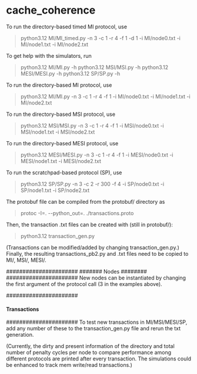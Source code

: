 # cache_coherence
To run the directory-based timed MI protocol, use
> python3.12 MI/MI_timed.py -n 3 -c 1 -r 4 -f 1 -d 1 -i MI/node0.txt -i MI/node1.txt -i MI/node2.txt

To get help with the simulators, run
> python3.12 MI/MI.py -h
> python3.12 MSI/MSI.py -h
> python3.12 MESI/MESI.py -h
> python3.12 SP/SP.py -h

To run the directory-based MI protocol, use 
> python3.12 MI/MI.py -n 3 -c 1 -r 4 -f 1 -i MI/node0.txt -i MI/node1.txt -i MI/node2.txt

To run the directory-based MSI protocol, use 
> python3.12 MSI/MSI.py -n 3 -c 1 -r 4 -f 1 -i MSI/node0.txt -i MSI/node1.txt -i MSI/node2.txt

To run the directory-based MESI protocol, use
> python3.12 MESI/MESI.py -n 3 -c 1 -r 4 -f 1 -i MESI/node0.txt -i MESI/node1.txt -i MESI/node2.txt

To run the scratchpad-based protocol (SP), use
> python3.12 SP/SP.py -n 3 -c 2 -r 300 -f 4 -i SP/node0.txt -i SP/node1.txt -i SP/node2.txt

The protobuf file can be compiled from the protobuf/ directory as
> protoc -I=. --python_out=. ./transactions.proto

Then, the transaction .txt files can be created with (still in protobuf/):
> python3.12 transaction_gen.py

(Transactions can be modified/added by changing transaction_gen.py.) 
Finally, the resulting transactions_pb2.py and .txt files need to be copied to MI/, MSI/, MESI/.


######################
####### Nodes ########
######################
New nodes can be instantiated by changing the first argument of the protocol call (3 in the examples above).

######################
#### Transactions ####
######################
To test new transactions in MI/MSI/MESI/SP, add any number of these to the transaction_gen.py file and rerun the txt generation.

(Currently, the dirty and present information of the directory and total number of penalty cycles per node to compare performance among different protocols are printed after every transaction. The simulations could be enhanced to track mem write/read transactions.)

